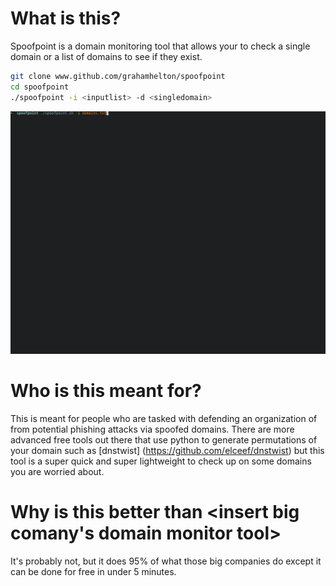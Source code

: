  # What is this?
 Spoofpoint is a domain monitoring tool that allows your to check a single domain or a list of domains to see if they exist.

 ```bash
git clone www.github.com/grahamhelton/spoofpoint
cd spoofpoint
./spoofpoint -i <inputlist> -d <singledomain>
```
![](/example.gif)

# Who is this meant for?
This is meant for people who are tasked with defending an organization of from potential phishing attacks via spoofed domains. There are more advanced free tools out there that use python to generate permutations of your domain such as [dnstwist] (https://github.com/elceef/dnstwist) but this tool is a super quick and super lightweight to check up on some domains you are worried about.

# Why is this better than <insert big comany's domain monitor tool>
It's probably not, but it does 95% of what those big companies do except it can be done for free in under 5 minutes.
